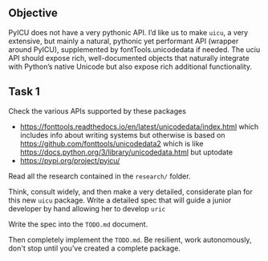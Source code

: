 
## Objective

PyICU does not have a very pythonic API. I’d like us to make `uicu`, a very extensive, but mainly a natural, pythonic yet performant API (wrapper around PyICU), supplemented by fontTools.unicodedata if needed. The uciu API should expose rich, well-documented objects that naturally integrate with Python’s native Unicode but also expose rich additional functionality.

## Task 1

Check the various APIs supported by these packages

- https://fonttools.readthedocs.io/en/latest/unicodedata/index.html which includes info about writing systems but otherwise is based on https://github.com/fonttools/unicodedata2 which is like https://docs.python.org/3/library/unicodedata.html but uptodate
- https://pypi.org/project/pyicu/

Read all the research contained in the `research/` folder. 

Think, consult widely, and then make a very detailed, considerate plan for this new `uicu` package. Write a detailed spec that will guide a junior developer by hand allowing her to develop `uric`

Write the spec into the `TODO.md` document. 

Then completely implement the `TODO.md`. Be resilient, work autonomously, don't stop until you’ve created a complete package. 